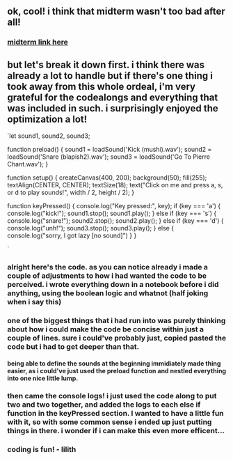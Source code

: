 ## ok, cool! i think that midterm wasn't too bad after all! 
### [midterm link here](https://editor.p5js.org/lilithmode/full/hjE0nFSZn)

## but let's break it down first. i think there was already a lot to handle but if there's one thing i took away from this whole ordeal, i'm very grateful for the codealongs and everything that was included in such. i surprisingly enjoyed the optimization a lot!

`let sound1, sound2, sound3; 

function preload() {
  sound1 = loadSound('Kick (mushi).wav');
  sound2 = loadSound('Snare (blapish2).wav');
  sound3 = loadSound('Go To Pierre Chant.wav');
}

function setup() {
  createCanvas(400, 200);
  background(50);
  fill(255);
  textAlign(CENTER, CENTER);
  textSize(18);
  text("Click on me and press a, s, or d to play sounds!", width / 2, height / 2);
}

function keyPressed() {
  console.log("Key pressed:", key);
  if (key === 'a') {
    console.log("kick!");
    sound1.stop();
    sound1.play();
  } else if (key === 's') {
    console.log("snare!");
    sound2.stop();
    sound2.play();
  } else if (key === 'd') {
    console.log("unh!");
    sound3.stop();
    sound3.play();
  } else {
    console.log("sorry, I got lazy [no sound]")
  }
}

`

### alright here's the code. as you can notice already i made a couple of adjustments to how i had wanted the code to be perceived. i wrote everything down in a notebook before i did anything, using the boolean logic and whatnot (half joking when i say this)

### one of the biggest things that i had run into was purely thinking about how i could make the code be concise within just a couple of lines. sure i could've probably just, copied pasted the code but i had to get deeper than that. 

#### being able to define the sounds at the beginning immidiately made thing easier, as i could've just used the preload function and nestled everything into one nice little lump. 

### then came the console logs! i just used the code along to put two and two together, and added the logs to each else if function in the keyPressed section. I wanted to have a little fun with it, so with some common sense i ended up just putting things in there. i wonder if i can make this even more efficent...

### coding is fun! - lilith